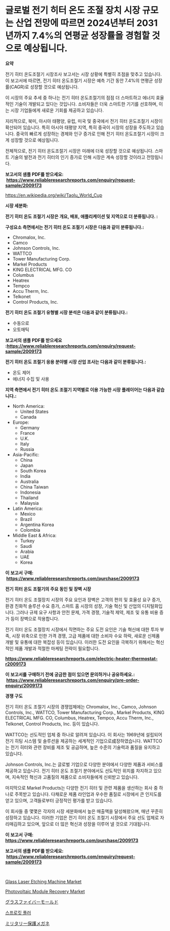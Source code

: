 <p><h1>글로벌 전기 히터 온도 조절 장치 시장 규모는 산업 전망에 따르면 2024년부터 2031년까지 7.4%의 연평균 성장률을 경험할 것으로 예상됩니다.</h1></p><p><strong>요약</strong></p>
<p><p>전기 히터 온도조절기 시장조사 보고서는 시장 상황에 특별히 초점을 맞추고 있습니다. 이 보고서에 따르면, 전기 히터 온도조절기 시장은 예측 기간 동안 7.4%의 연평균 성장률(CAGR)로 성장할 것으로 예상됩니다.</p><p>이 시장의 주요 추세 중 하나는 전기 히터 온도조절기의 점점 더 스마트하고 에너지 효율적인 기술이 개발되고 있다는 것입니다. 소비자들은 더욱 스마트한 기기를 선호하며, 이는 시장 기업들에게 새로운 기회를 제공하고 있습니다.</p><p>지리적으로, 북미, 아시아 태평양, 유럽, 미국 및 중국에서 전기 히터 온도조절기 시장이 확산되어 있습니다. 특히 아시아 태평양 지역, 특히 중국이 시장의 성장을 주도하고 있습니다. 중국의 빠르게 성장하는 경제와 인구 증가로 인해 전기 히터 온도조절기 시장이 크게 성장할 것으로 예상됩니다.</p><p>전체적으로, 전기 히터 온도조절기 시장은 미래에 더욱 성장할 것으로 예상됩니다. 스마트 기술의 발전과 전기 히터의 인기 증가로 인해 시장은 계속 성장할 것이라고 전망됩니다.</p></p>
<p><strong>보고서의 샘플 PDF를 받으세요: &nbsp;<a href="https://www.reliableresearchreports.com/enquiry/request-sample/2009173">https://www.reliableresearchreports.com/enquiry/request-sample/2009173</a></strong></p>
<p><a href="https://en.wikipedia.org/wiki/Taolu_World_Cup">https://en.wikipedia.org/wiki/Taolu_World_Cup</a></p>
<p><strong>시장 세분화:</strong></p>
<p><strong> 전기 히터 온도 조절기 시장은 개요, 배포, 애플리케이션 및 지역으로 더 분류됩니다. :</strong></p>
<p><strong>구성요소 측면에서는 전기 히터 온도 조절기 시장은 다음과 같이 분류됩니다.:</strong></p>
<p><ul><li>Chromalox, Inc.</li><li>Camco</li><li>Johnson Controls, Inc.</li><li>WATTCO</li><li>Tower Manufacturing Corp.</li><li>Markel Products</li><li>KING ELECTRICAL MFG. CO</li><li>Columbus</li><li>Heatrex</li><li>Tempco</li><li>Accu Therm, Inc.</li><li>Telkonet</li><li>Control Products, Inc.</li></ul></p>
<p><strong> 전기 히터 온도 조절기 유형별 시장 분석은 다음과 같이 분류됩니다.:</strong></p>
<p><ul><li>수동으로</li><li>오토매틱</li></ul></p>
<p><strong>보고서의 샘플 PDF를 받으세요 :<a href="https://www.reliableresearchreports.com/enquiry/request-sample/2009173">https://www.reliableresearchreports.com/enquiry/request-sample/2009173</a></strong></p>
<p><strong> 전기 히터 온도 조절기 응용 분야별 시장 산업 조사는 다음과 같이 분류됩니다.:</strong></p>
<p><ul><li>온도 제어</li><li>에너지 수집 및 사용</li></ul></p>
<p><strong>지역 측면에서 전기 히터 온도 조절기 지역별로 이용 가능한 시장 플레이어는 다음과 같습니다.:</strong></p>
<p><ul>
    <li>
        North America:
        <ul>
            <li>United States</li>
            <li>Canada</li>
        </ul>
    </li>
    <li>
        Europe:
        <ul>
            <li>Germany</li>
            <li>France</li>
            <li>U.K.</li>
            <li>Italy</li>
            <li>Russia</li>
        </ul>
    </li>
    <li>
        Asia-Pacific:
        <ul>
            <li>China</li>
            <li>Japan</li>
            <li>South Korea</li>
            <li>India</li>
            <li>Australia</li>
            <li>China Taiwan</li>
            <li>Indonesia</li>
            <li>Thailand</li>
            <li>Malaysia</li>
        </ul>
    </li>
    <li>
        Latin America:
        <ul>
            <li>Mexico</li>
            <li>Brazil</li>
            <li>Argentina Korea</li>
            <li>Colombia</li>
        </ul>
    </li>
    <li>
        Middle East & Africa:
        <ul>
            <li>Turkey</li>
            <li>Saudi</li>
            <li>Arabia</li>
            <li>UAE</li>
            <li>Korea</li>
        </ul>
    </li>
    </ul></p>
<p><strong>이 보고서 구매: &nbsp;<a href="https://www.reliableresearchreports.com/purchase/2009173">https://www.reliableresearchreports.com/purchase/2009173</a></strong></p>
<p><strong>전기 히터 온도 조절기의 주요 동인 및 장벽 시장</strong></p>
<p><p>전기 히터 온도 조절장치 시장의 주요 요인과 장벽은 고객의 편의 및 효율성 요구 증가, 환경 친화적 솔루션 수요 증가, 스마트 홈 시장의 성장, 기술 혁신 및 산업의 디지털화입니다. 그러나 규제 요구 사항과 안전 문제, 가격 경쟁, 기술적 제약, 제조 및 유통 비용 증가 등이 장벽으로 작용합니다.</p><p>전기 히터 온도 조절장치 시장에서 직면하는 주요 도전 요인은 기술 혁신에 대한 투자 부족, 시장 위축으로 인한 가격 경쟁, 고급 제품에 대한 소비자 수요 하락, 새로운 신제품 개발 및 유통에 대한 복잡성 등이 있습니다. 이러한 도전 요인을 극복하기 위해서는 혁신적인 제품 개발과 적절한 마케팅 전략이 필요합니다.</p></p>
<p><strong><a href="https://www.reliableresearchreports.com/electric-heater-thermostat-r2009173">https://www.reliableresearchreports.com/electric-heater-thermostat-r2009173</a></strong></p>
<p><strong>이 보고서를 구매하기 전에 궁금한 점이 있으면 문의하거나 공유하세요.: &nbsp;<a href="https://www.reliableresearchreports.com/enquiry/pre-order-enquiry/2009173">https://www.reliableresearchreports.com/enquiry/pre-order-enquiry/2009173</a></strong></p>
<p><strong>경쟁 구도</strong></p>
<p><p>전기 히터 온도 조절기 시장의 경쟁업체에는 Chromalox, Inc., Camco, Johnson Controls, Inc., WATTCO, Tower Manufacturing Corp., Markel Products, KING ELECTRICAL MFG. CO, Columbus, Heatrex, Tempco, Accu Therm, Inc., Telkonet, Control Products, Inc. 등이 있습니다.</p><p>WATTCO는 선도적인 업체 중 하나로 알려져 있습니다. 이 회사는 1969년에 설립되어 전기 히팅 시스템 및 솔루션을 제공하는 세계적인 기업으로成장하였습니다. WATTCO는 전기 히터와 관련 장비를 제조 및 공급하며, 높은 수준의 기술력과 품질을 유지하고 있습니다.</p><p>Johnson Controls, Inc.는 글로벌 기업으로 다양한 분야에서 다양한 제품과 서비스를 제공하고 있습니다. 전기 히터 온도 조절기 분야에서도 선도적인 위치를 차지하고 있으며, 지속적인 혁신과 고품질의 제품으로 소비자들에게 신뢰받고 있습니다.</p><p>마지막으로 Markel Products는 다양한 전기 히터 및 관련 제품을 생산하는 회사 중 하나로 주목받고 있습니다. 다채로운 제품 라인업과 우수한 품질로 시장에서 큰 인지도를 얻고 있으며, 고객들로부터 긍정적인 평가를 받고 있습니다.</p><p>이 회사들 중 몇몇은 각자의 시장 세분화에서 높은 매출액을 달성해왔으며, 매년 꾸준히 성장하고 있습니다. 이러한 기업은 전기 히터 온도 조절기 시장에서 주요 선도 업체로 자리매김하고 있으며, 앞으로 더 많은 혁신과 성장을 이루어 낼 것으로 기대됩니다.</p></p>
<p><strong>이 보고서 구매: &nbsp; <a href="https://www.reliableresearchreports.com/purchase/2009173">https://www.reliableresearchreports.com/purchase/2009173</a></strong></p>
<p><strong>보고서의 샘플 PDF를 받으세요: &nbsp;<a href="https://www.reliableresearchreports.com/enquiry/request-sample/2009173">https://www.reliableresearchreports.com/enquiry/request-sample/2009173</a></strong><strong></strong></p>
<p>&nbsp;</p>
<p><p><a href="https://github.com/AllisonKreiger/Market-Research-Report-List-1/blob/main/glass-laser-etching-machine-market.md">Glass Laser Etching Machine Market</a></p><p><a href="https://issuu.com/reportprime-2/docs/photovoltaic-module-recovery-market-size-2030.pptx">Photovoltaic Module Recovery Market</a></p><p><a href="https://github.com/TerrellConn/Market-Research-Report-List-2/blob/main/463505742875.md">グラスファイバーモールド</a></p><p><a href="https://github.com/shampaakter36/Market-Research-Report-List-2/blob/main/421872454563.md">스프로킷 풀러</a></p><p><a href="https://github.com/RandallRunte2023/Market-Research-Report-List-2/blob/main/656504042876.md">ミリタリー保護メガネ</a></p></p>
